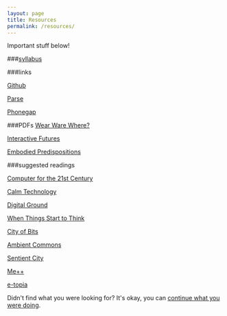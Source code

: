 ```yaml
---
layout: page
title: Resources
permalink: /resources/
---
```

Important stuff below!

###[syllabus]()

###links

[Github](http://github.com)

[Parse](http://parse.io)

[Phonegap](http://phonegap.com)

###PDFs
[Wear Ware Where?](/assets/PDFs/www.pdf)

[Interactive Futures]()

[Embodied Predispositions]()

###suggested readings

[Computer for the 21st Century](/assets/PDFs/Weiser-Computer21stCentury-SciAm.pdf)

[Calm Technology](/assets/PDFs/calm-tech.pdf)

[Digital Ground](http://www.amazon.com/Digital-Ground-Architecture-Pervasive-Environmental/dp/0262633272)

[When Things Start to Think](http://www.amazon.com/When-Things-Start-Think-Gershenfeld/dp/0805058745/ref=sr_1_1?s=books&ie=UTF8&qid=1421897623&sr=1-1&keywords=when+things+start+to+think)

[City of Bits](http://www.amazon.com/City-Bits-Space-Infobahn-Architecture/dp/0262631768/ref=pd_bxgy_b_text_y)

[Ambient Commons](http://www.amazon.com/gp/product/0262018802/ref=pd_lpo_sbs_dp_ss_1?pf_rd_p=1944687702&pf_rd_s=lpo-top-stripe-1&pf_rd_t=201&pf_rd_i=0262633272&pf_rd_m=ATVPDKIKX0DER&pf_rd_r=1B99XQH5A49SW5409BQK)

[Sentient City](http://www.amazon.com/gp/product/0262515865/ref=pd_lpo_sbs_dp_ss_2?pf_rd_p=1944687702&pf_rd_s=lpo-top-stripe-1&pf_rd_t=201&pf_rd_i=0262633272&pf_rd_m=ATVPDKIKX0DER&pf_rd_r=1B99XQH5A49SW5409BQK)

[Me++](http://www.amazon.com/Me-Cyborg-Self-Networked-City/dp/B005M4W3SQ/ref=sr_1_1?s=books&ie=UTF8&qid=1421897771&sr=1-1&keywords=me%2B%2B)

[e-topia](http://www.amazon.com/topia-William-J-Mitchell/dp/0262632055/ref=pd_bxgy_b_text_y)

Didn't find what you were looking for? It's okay, you can [continue what you were doing](http://tumblr.com).
